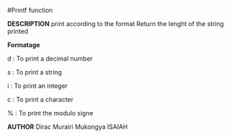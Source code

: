 #Printf function

**DESCRIPTION**
print according to the format
Return the lenght of the string printed

**Formatage**

d : To print a decimal number

s : To print a string

i : To print an integer

c : To print a character

% : To print the modulo signe

**AUTHOR**
Dirac Murairi Mukongya
ISAIAH 
